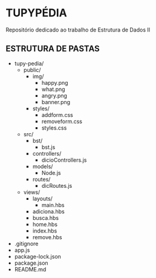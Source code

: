 # TUPYPÉDIA
Repositório dedicado ao trabalho de Estrutura de Dados II

## ESTRUTURA DE PASTAS

- tupy-pedia/
  - public/
    - img/
      - happy.png
      - what.png
      - angry.png
      - banner.png
    - styles/
      - addform.css
      - removeform.css
      - styles.css
  - src/
    - bst/
      - bst.js
    - controllers/
      - dicioControllers.js
    - models/
      - Node.js
    - routes/
      - dicRoutes.js
  - views/
    - layouts/
      - main.hbs
    - adiciona.hbs
    - busca.hbs
    - home.hbs
    - index.hbs
    - remove.hbs
- .gitignore
- app.js
- package-lock.json
- package.json
- README.md

